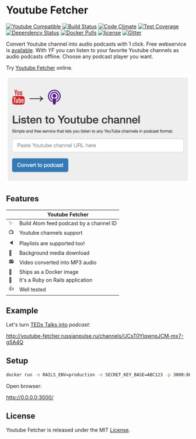 # Youtube Fetcher

[![Youtube Compatible](https://img.shields.io/badge/youtube-podcasting-brightgreen.svg)](http://youtube-fetcher.russianpulse.ru)
[![Build Status](https://travis-ci.org/sergio-fry/youtube-fetcher.svg?branch=master)](https://travis-ci.org/sergio-fry/youtube-fetcher)
[![Code Climate](https://codeclimate.com/github/sergio-fry/youtube-fetcher.png)](https://codeclimate.com/github/sergio-fry/youtube-fetcher)
[![Test Coverage](https://codeclimate.com/github/sergio-fry/youtube-fetcher/badges/coverage.svg)](https://codeclimate.com/github/sergio-fry/youtube-fetcher/coverage)
[![Dependency Status](https://gemnasium.com/badges/github.com/sergio-fry/youtube-fetcher.svg)](https://gemnasium.com/github.com/sergio-fry/youtube-fetcher)
[![Docker Pulls](https://img.shields.io/docker/pulls/udalov/youtube-fetcher.svg)](https://hub.docker.com/r/udalov/youtube-fetcher/)
[![license](https://img.shields.io/github/license/sergio-fry/youtube-fetcher.svg)](https://github.com/sergio-fry/youtube-fetcher)
[![Gitter](https://img.shields.io/gitter/room/youtube-fetcher/Lobby.svg)](https://gitter.im/youtube-fetcher/Lobby)

Convert Youtube channel into audio podcasts with 1 click. Free webservice is [available](http://youtube-fetcher.russianpulse.ru). With *YF* you can listen to your favorite Youtube channels as audio podcasts offline. Choose any podcast player you want.

Try [Youtube Fetcher](http://youtube-fetcher.russianpulse.ru/) online.

![Form Example](form-example.png)

## Features

|          |  Youtube Fetcher                        |
|----------|-----------------------------------------|
:sparkles: | Build Atom feed podcast by a channel ID
:tv:       | Youtube channels support
:speaker:  | Playlists are supported too!
:rocket:   | Background media download
:radio:    | Video converted into MP3 audio
:ship:     | Ships as a Docker image
:metal:    | It's a Ruby on Rails application
:+1:       | Well tested

## Example

Let's turn [TEDx Talks into](https://www.youtube.com/channel/UCsT0YIqwnpJCM-mx7-gSA4Q) *podcast*:

http://youtube-fetcher.russianpulse.ru/channels/UCsT0YIqwnpJCM-mx7-gSA4Q


## Setup

```bash
docker run -e RAILS_ENV=production -e SECRET_KEY_BASE=ABC123 -p 3000:80 -t udalov/youtube-fetcher web
```

Open browser:

http://0.0.0.0:3000/

## License

Youtube Fetcher is released under the MIT [License](http://www.opensource.org/licenses/MIT).
